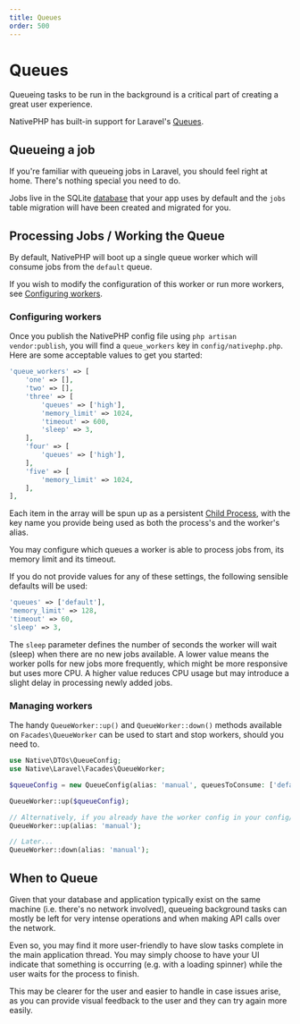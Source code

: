 ```yaml
---
title: Queues
order: 500
---
```

# Queues

Queueing tasks to be run in the background is a critical part of creating a great user experience.

NativePHP has built-in support for Laravel's <a href="https://laravel.com/docs/queues" target="_blank">Queues</a>.

## Queueing a job
If you're familiar with queueing jobs in Laravel, you should feel right at home. There's nothing special you need to do.

Jobs live in the SQLite [database](/docs/digging-deeper/databases) that your app uses by default and the `jobs` table
migration will have been created and migrated for you.

## Processing Jobs / Working the Queue
By default, NativePHP will boot up a single queue worker which will consume jobs from the `default` queue.

If you wish to modify the configuration of this worker or run more workers, see [Configuring workers](#configuring-workers).

### Configuring workers
Once you publish the NativePHP config file using `php artisan vendor:publish`, you will find a `queue_workers` key in 
`config/nativephp.php`. Here are some acceptable values to get you started:

```php
'queue_workers' => [
    'one' => [],
    'two' => [],
    'three' => [
        'queues' => ['high'],
        'memory_limit' => 1024,
        'timeout' => 600,
        'sleep' => 3,
    ],
    'four' => [
        'queues' => ['high'],
    ],
    'five' => [
        'memory_limit' => 1024,
    ],
],
```

Each item in the array will be spun up as a persistent [Child Process](/docs/digging-deeper/child-processes), with the key
name you provide being used as both the process's and the worker's alias.

You may configure which queues a worker is able to process jobs from, its memory limit and its timeout.

If you do not provide values for any of these settings, the following sensible defaults will be used:

```php
'queues' => ['default'],
'memory_limit' => 128,
'timeout' => 60,
'sleep' => 3,
```

The `sleep` parameter defines the number of seconds the worker will wait (sleep) when there are no new jobs available. A lower value means the worker polls for new jobs more frequently, which might be more responsive but uses more CPU. A higher value reduces CPU usage but may introduce a slight delay in processing newly added jobs.

### Managing workers

The handy `QueueWorker::up()` and `QueueWorker::down()` methods available on `Facades\QueueWorker` can be used to start
and stop workers, should you need to.

```php
use Native\DTOs\QueueConfig;
use Native\Laravel\Facades\QueueWorker;

$queueConfig = new QueueConfig(alias: 'manual', queuesToConsume: ['default'], memoryLimit: 1024, timeout: 600);

QueueWorker::up($queueConfig);

// Alternatively, if you already have the worker config in your config/nativephp.php file, you may simply use its alias:
QueueWorker::up(alias: 'manual');

// Later...
QueueWorker::down(alias: 'manual');
```

## When to Queue
Given that your database and application typically exist on the same machine (i.e. there's no network involved),
queueing background tasks can mostly be left for very intense operations and when making API calls over the network.

Even so, you may find it more user-friendly to have slow tasks complete in the main application thread. You may simply
choose to have your UI indicate that something is occurring (e.g. with a loading spinner) while the user waits for the
process to finish.

This may be clearer for the user and easier to handle in case issues arise, as you can provide visual feedback to the
user and they can try again more easily.
